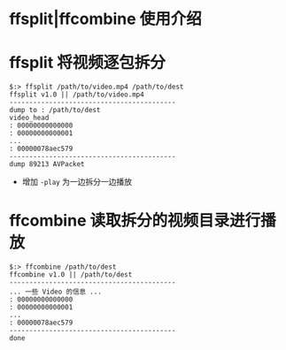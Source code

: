 ffsplit|ffcombine 使用介绍
============

# ffsplit 将视频逐包拆分

    $:> ffsplit /path/to/video.mp4 /path/to/dest
    ffsplit v1.0 || /path/to/video.mp4
    ------------------------------------------
    dump to : /path/to/dest
    video_head
    : 00000000000000
    : 00000000000001
    ...
    : 00000078aec579
    ------------------------------------------
    dump 89213 AVPacket

 * 增加 `-play` 为一边拆分一边播放

# ffcombine 读取拆分的视频目录进行播放


    $:> ffcombine /path/to/dest
    ffcombine v1.0 || /path/to/dest
    ------------------------------------------
    ... 一些 Video 的信息 ...
    : 00000000000000
    : 00000000000001
    ...
    : 00000078aec579
    ------------------------------------------
    done


